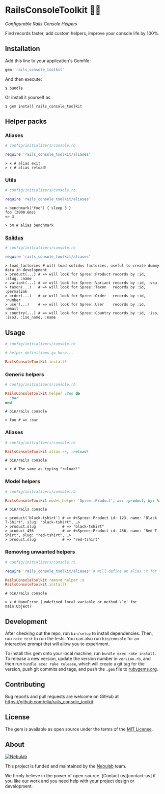 # RailsConsoleToolkit 🔧🧰

*Configurable Rails Console Helpers*

Find records faster, add custom helpers, improve your console life by 100%.

## Installation

Add this line to your application's Gemfile:

```ruby
gem 'rails_console_toolkit'
```

And then execute:

    $ bundle

Or install it yourself as:

    $ gem install rails_console_toolkit


## Helper packs

### Aliases

```ruby
# config/initializers/console.rb

require 'rails_console_toolkit/aliases'
```

```
> x # alias exit
> r # alias reload!
```


### Utils

```ruby
# config/initializers/console.rb

require 'rails_console_toolkit/aliases'
```

```
> benchmark("foo") { sleep 3 }
foo (3000.6ms)
=> 3

> bm # alias benchmark
```


### [Solidus](https://solidus.io)

```ruby
# config/initializers/console.rb

require 'rails_console_toolkit/aliases'
```

```
> load_factories # will load solidus factories, useful to create dummy data in development
> product(...) # => will look for Spree::Product records by :id, :slug, :name
> variant(...) # => will look for Spree::Variant records by :id, :sku
> taxon(...)   # => will look for Spree::Taxon   records by :id, :permalink
> order(...)   # => will look for Spree::Order   records by :id, :number
> user(...)    # => will look for Spree::User    records by :id, :email
> country(...) # => will look for Spree::Country records by :id, :iso, :iso3, :iso_name, :name
```

## Usage

```ruby
# config/initializers/console.rb

# helper definitions go here...

RailsConsoleToolkit.install!
```


### Generic helpers

```ruby
# config/initializers/console.rb

RailsConsoleToolkit.helper :foo do
  :bar
end
```

```
# bin/rails console

> foo # => :bar
```

### Aliases

```ruby
# config/initializers/console.rb

RailsConsoleToolkit.alias :r, :reload!
```

```
# bin/rails console

> r # The same as typing "reload!"
```

### Model helpers

```ruby
# config/initializers/console.rb

RailsConsoleToolkit.model_helper 'Spree::Product', as: :product, by: %i[:name, :slug]
```


```
# bin/rails console

> product('black-tshirt') # => #<Spree::Product id: 123, name: "Black T-Shirt", slug: "black-tshirt", …>
> product.slug            # => "black-tshirt"
> product 456             # => #<Spree::Product id: 456, name: "Red T-Shirt", slug: "red-tshirt", …>
> product.slug            # => "red-tshirt"
```

### Removing unwanted helpers

```ruby
# config/initializers/console.rb

require 'rails_console_toolkit/aliases' # Will define an alias :x for "exit"

RailsConsoleToolkit.remove_helper :x
RailsConsoleToolkit.install!
```

```
# bin/rails console

> x # NameError (undefined local variable or method \`x' for main:Object)
```

## Development

After checking out the repo, run `bin/setup` to install dependencies. Then, run `rake test` to run the tests. You can also run `bin/console` for an interactive prompt that will allow you to experiment.

To install this gem onto your local machine, run `bundle exec rake install`. To release a new version, update the version number in `version.rb`, and then run `bundle exec rake release`, which will create a git tag for the version, push git commits and tags, and push the `.gem` file to [rubygems.org](https://rubygems.org).

## Contributing

Bug reports and pull requests are welcome on GitHub at https://github.com/elia/rails_console_toolkit.

## License

The gem is available as open source under the terms of the [MIT License](https://opensource.org/licenses/MIT).

## About

[![Nebulab][nebulab-logo]][nebulab]

This project is funded and maintained by the [Nebulab][nebulab] team.

We firmly believe in the power of open-source. [Contact us][contact-us] if you
like our work and you need help with your project design or development.

[nebulab]: http://nebulab.it/
[nebulab-logo]: http://nebulab.it/assets/images/public/logo.svg
